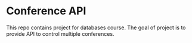 # Conference API

This repo contains project for databases course. The goal of project is to provide API to control multiple conferences.
